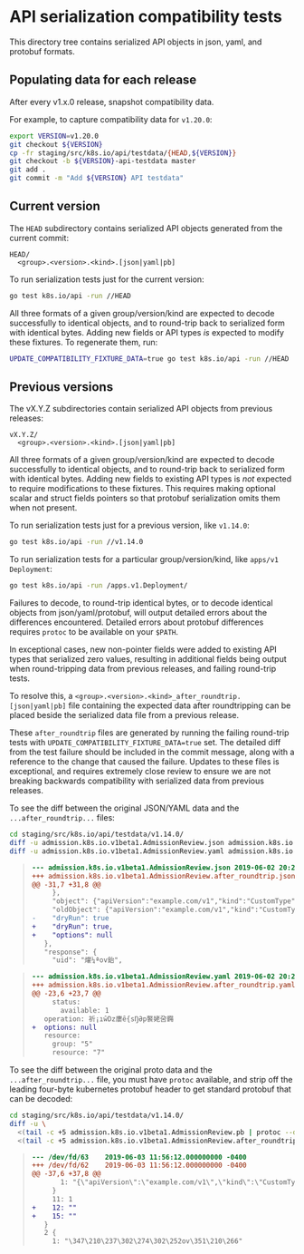 # API serialization compatibility tests

This directory tree contains serialized API objects in json, yaml, and protobuf formats.

## Populating data for each release

After every v1.x.0 release, snapshot compatibility data.

For example, to capture compatibility data for `v1.20.0`:

```sh
export VERSION=v1.20.0
git checkout ${VERSION}
cp -fr staging/src/k8s.io/api/testdata/{HEAD,${VERSION}}
git checkout -b ${VERSION}-api-testdata master
git add .
git commit -m "Add ${VERSION} API testdata"
```

## Current version

The `HEAD` subdirectory contains serialized API objects generated from the current commit:

```
HEAD/
  <group>.<version>.<kind>.[json|yaml|pb]
```

To run serialization tests just for the current version:

```sh
go test k8s.io/api -run //HEAD
```

All three formats of a given group/version/kind are expected to decode successfully to identical objects,
and to round-trip back to serialized form with identical bytes.
Adding new fields or API types *is* expected to modify these fixtures. To regenerate them, run:

```sh
UPDATE_COMPATIBILITY_FIXTURE_DATA=true go test k8s.io/api -run //HEAD
```

## Previous versions

The vX.Y.Z subdirectories contain serialized API objects from previous releases:

```
vX.Y.Z/
  <group>.<version>.<kind>.[json|yaml|pb]
```

All three formats of a given group/version/kind are expected to decode successfully to identical objects,
and to round-trip back to serialized form with identical bytes.
Adding new fields to existing API types is *not* expected to require modifications to these fixtures.
This requires making optional scalar and struct fields pointers so that protobuf serialization omits them when not present.

To run serialization tests just for a previous version, like `v1.14.0`:

```sh
go test k8s.io/api -run //v1.14.0
```

To run serialization tests for a particular group/version/kind, like `apps/v1` `Deployment`:
```sh
go test k8s.io/api -run /apps.v1.Deployment/
```

Failures to decode, to round-trip identical bytes, or to decode identical objects from json/yaml/protobuf,
will output detailed errors about the differences encountered. Detailed errors about protobuf differences
requires `protoc` to be available on your `$PATH`.

In exceptional cases, new non-pointer fields were added to existing API types that serialized zero values,
resulting in additional fields being output when round-tripping data from previous releases, and failing round-trip tests.

To resolve this, a `<group>.<version>.<kind>_after_roundtrip.[json|yaml|pb]` file containing the 
expected data after roundtripping can be placed beside the serialized data file from a previous release.

These `after_roundtrip` files are generated by running the failing round-trip tests with `UPDATE_COMPATIBILITY_FIXTURE_DATA=true` set.
The detailed diff from the test failure should be included in the commit message, along with a reference
to the change that caused the failure. Updates to these files is exceptional, and requires extremely close review
to ensure we are not breaking backwards compatibility with serialized data from previous releases.

To see the diff between the original JSON/YAML data and the `...after_roundtrip...` files:

```sh
cd staging/src/k8s.io/api/testdata/v1.14.0/
diff -u admission.k8s.io.v1beta1.AdmissionReview.json admission.k8s.io.v1beta1.AdmissionReview.after_roundtrip.json
diff -u admission.k8s.io.v1beta1.AdmissionReview.yaml admission.k8s.io.v1beta1.AdmissionReview.after_roundtrip.yaml
```

> ```diff
> --- admission.k8s.io.v1beta1.AdmissionReview.json	2019-06-02 20:21:03.000000000 -0400
> +++ admission.k8s.io.v1beta1.AdmissionReview.after_roundtrip.json	2019-06-02 20:21:03.000000000 -0400
> @@ -31,7 +31,8 @@
>      },
>      "object": {"apiVersion":"example.com/v1","kind":"CustomType","spec":{"replicas":1},"status":{"available":1}},
>      "oldObject": {"apiVersion":"example.com/v1","kind":"CustomType","spec":{"replicas":1},"status":{"available":1}},
> -    "dryRun": true
> +    "dryRun": true,
> +    "options": null
>    },
>    "response": {
>      "uid": "爟¼ªov鈶",
> ```

> ```diff
> --- admission.k8s.io.v1beta1.AdmissionReview.yaml	2019-06-02 20:21:03.000000000 -0400
> +++ admission.k8s.io.v1beta1.AdmissionReview.after_roundtrip.yaml	2019-06-02 20:21:03.000000000 -0400
> @@ -23,6 +23,7 @@
>      status:
>        available: 1
>    operation: 祈¡ıŵDz廔ȇ{sŊƏp饏姥呄鐊
> +  options: null
>    resource:
>      group: "5"
>      resource: "7"
> ```

To see the diff between the original proto data and the `...after_roundtrip...` file, you must have `protoc` available,
and strip off the leading four-byte kubernetes protobuf header to get standard protobuf that can be decoded:

```sh
cd staging/src/k8s.io/api/testdata/v1.14.0/
diff -u \
  <(tail -c +5 admission.k8s.io.v1beta1.AdmissionReview.pb | protoc --decode_raw) \
  <(tail -c +5 admission.k8s.io.v1beta1.AdmissionReview.after_roundtrip.pb | protoc --decode_raw)
```

> ```diff
> --- /dev/fd/63	2019-06-03 11:56:12.000000000 -0400
> +++ /dev/fd/62	2019-06-03 11:56:12.000000000 -0400
> @@ -37,6 +37,8 @@
>        1: "{\"apiVersion\":\"example.com/v1\",\"kind\":\"CustomType\",\"spec\":{\"replicas\":1},\"status\":{\"available\":1}}"
>      }
>      11: 1
> +    12: ""
> +    15: ""
>    }
>    2 {
>      1: "\347\210\237\302\274\302\252ov\351\210\266"
> ```
